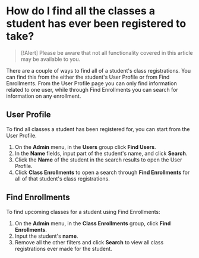 # How do I find all the classes a student has ever been registered to take?

> [!Alert] Please be aware that not all functionality covered in this article may be available to you.

There are a couple of ways to find all of a student's class registrations. You can find this from the either the student's User Profile or from Find Enrollments. From the User Profile page you can only find information related to one user, while through Find Enrollments you can search for information on any enrollment.

## User Profile

To find all classes a student has been registered for, you can start from the User Profile. 

1. On the **Admin** menu, in the **Users** group click **Find Users**. 
1. In the **Name** fields, input part of the student's name, and click **Search**. 
1. Click the **Name** of the student in the search results to open the User Profile. 
1. Click **Class Enrollments** to open a search through **Find Enrollments** for all of that student's class registrations.

## Find Enrollments

To find upcoming classes for a student using Find Enrollments:

1. On the **Admin** menu, in the **Class Enrollments** group, click **Find Enrollments**. 
1. Input the student's **name**. 
1. Remove all the other filters and click **Search** to view all class registrations ever made for the student.